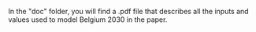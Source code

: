 In the "doc" folder, you will find a .pdf file that describes all the inputs and values used to model Belgium 2030 in the paper.
